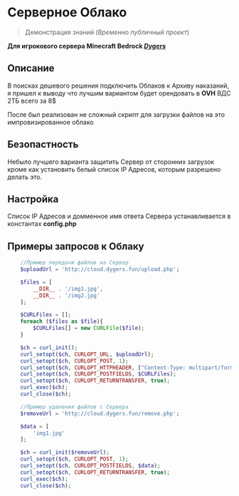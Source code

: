 # Серверное Облако

> Демонстрация знаний (*Временно публичный проект*)

**Для игрокового сервера Minecraft Bedrock *[Dygers](https://dygers.fun/telegram)***

## Описание
В поисках дешевого решения подключить Облаков к Архиву наказаний, я пришел к выводу что лучшим вариантом будет орендовать в **OVH** ВДС 2ТБ всего за 8$

После был реализован не сложный скрипт для загрузки файлов на это импровизированное облако

## Безопастность
Небыло лучшего варианта защитить Сервер от сторонних загрузок кроме как установить белый список IP Адресов, которым разрешено делать это.

## Настройка
Список IP Адресов и домменное имя ответа Сервера устанавливается в константах **config.php**

## Примеры запросов к Облаку

```php
    //Пример передачи файлов на Сервер
    $uploadUrl = 'http://cloud.dygers.fun/upload.php';

    $files = [
        __DIR__ . '/img1.jpg',
        __DIR__ . '/img2.jpg'
    ];

    $CURLFiles = [];
    foreach ($files as $file){
        $CURLFiles[] = new CURLFile($file);
    }

    $ch = curl_init();
    curl_setopt($ch, CURLOPT_URL, $uploadUrl);
    curl_setopt($ch, CURLOPT_POST, 1);
    curl_setopt($ch, CURLOPT_HTTPHEADER, ["Content-Type: multipart/form-data"]);
    curl_setopt($ch, CURLOPT_POSTFIELDS, $CURLFiles);
    curl_setopt($ch, CURLOPT_RETURNTRANSFER, true);
    curl_exec($ch);
    curl_close($ch);
```

```php
    //Пример удаления файлов с Сервера
    $removeUrl = 'http://cloud.dygers.fun/remove.php';

    $data = [
        'img1.jpg'
    ];

    $ch = curl_init($removeUrl);
    curl_setopt($ch, CURLOPT_POST, 1);
    curl_setopt($ch, CURLOPT_POSTFIELDS, $data);
    curl_setopt($ch, CURLOPT_RETURNTRANSFER, true);
    curl_exec($ch);
    curl_close($ch);
```